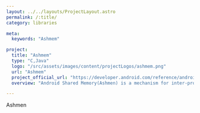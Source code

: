 ```yaml
---
layout: ../../layouts/ProjectLayout.astro
permalink: /:title/
category: libraries

meta:
  keywords: "Ashmem"

project:
  title: "Ashmem"
  type: "C,Java"
  logo: "/src/assets/images/content/projectLogos/ashmem.png"
  url: "Ashmem"
  project_official_url: "https://developer.android.com/reference/android/os/SharedMemory"
  overview: "Android Shared Memory(Ashmen) is a mechanism for inter-process communication (IPC) in the Android system. It allows different applications or processes to share a region of memory to efficiently exchange data."

---
```


<p>Ashmen</p>
